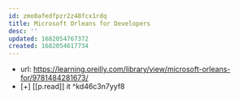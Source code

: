 ```yaml
---
id: zmo0afedfpzr2z48fcx1rdq
title: Microsoft Orleans for Developers
desc: ''
updated: 1682054767372
created: 1682054617734
---
```


- url: https://learning.oreilly.com/library/view/microsoft-orleans-for/9781484281673/
- [+] [[p.read]] it ^kd46c3n7yyf8